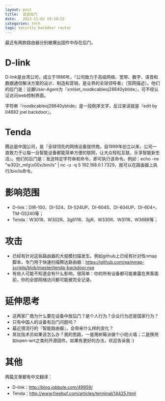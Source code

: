 ```yaml
---
layout: post
title:  说说后门
date:   2013-11-02 19:19:22
categories: tech
tags: security backdoor router
---
```


最近有两款路由器分别被爆出固件中存在后门。

# D-link

D-link是台湾公司，成立于1986年，『公司致力于高级网络、宽带、数字、语音和数据通信解决方案的设计、制造和营销，是业界的全球领导者』（官网描述）。他们的后门是：设置User-Agent为『xmlset_roodkcableoj28840ybtide』，可不经认证访问web控制界面。

字符串『roodkcableoj28840ybtide』是一段倒序文字，反过来读就是『edit by 04882 joel backdoor』。

# Tenda

腾达是中国公司，是『全球领先的网络设备提供商。自1999年创立以来，公司一直致力于让每一台智能设备都能简单方便的联网，让大众轻松互联，乐享智能新生活』。他们的后门是：发送特定字符串和命令，即可执行该命令。例如：echo -ne "w302r_mfg\x00x/bin/ls" | nc -u -q 5 192.168.0.1 7329，就可以在路由器上执行/bin/ls命令。

# 影响范围

- D-link：DIR-100、DI-524、DI-524UP、DI-604S、DI-604UP、DI-604+、TM-G5240等；
- Tenda：W301R、W302R、3g611R、3gR、W330R、W311R、W368R等；

# 攻击

- 已经有针对这些路由器的大规模扫描发生。例如github上已经有针对性nmap脚本，专门用于快速扫描腾达路由器：https://github.com/ea/nmap-scripts/blob/master/tenda-backdoor.nse
- 有些人可能不知道会有什么影响，很简单：你的所有设备都可能暴露在黑客面前，你的全部网络访问都可能被完全记录。

# 延伸思考

- 这两家厂商为什么要在设备中放后门？是个人行为？企业行为还是国家行为？
- 只有中国人的设备有后门问题吗？
- 最近很流行的『智能路由器』，会带来什么样的变化？
- 屌丝技术员如果该怎么办？我的思路，一是用树莓派做个小防火墙；二是换用如open-wrt之类的开源固件。如果有更好的办法，欢迎告诉我 :)

# 其他

两篇文章都有中文翻译：

- D-link：http://blog.jobbole.com/49959/  
- Tenda：http://www.freebuf.com/articles/terminal/14425.html